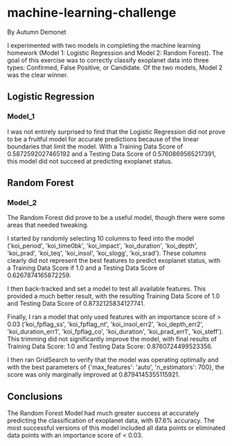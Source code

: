 # machine-learning-challenge
By Autumn Demonet

I experimented with two models in completing the machine learning homework (Model 1: Logistic Regression and Model 2: Random Forest). The goal of this exercise was to correctly classify exoplanet data into three types: Confirmed, False Positive, or Candidate. Of the two models, Model 2 was the clear winner.

## Logistic Regression
### Model_1

I was not entirely surprised to find that the Logistic Regression did not prove to be a fruitful model for accurate predictions because of the linear boundaries that limit the model. With a Training Data Score of 0.5872592027465192 and a Testing Data Score of 0.5760869565217391, this model did not succeed at predicting exoplanet status.

## Random Forest
### Model_2
The Random Forest did prove to be a useful model, though there were some areas that needed tweaking.

I started by randomly selecting 10 columns to feed into the model ('koi_period', 'koi_time0bk', 'koi_impact', 'koi_duration', 'koi_depth', 'koi_prad', 'koi_teq', 'koi_insol', 'koi_slogg', 'koi_srad'). These columns clearly did not represent the best features to predict exoplanet status, with a Training Data Score if 1.0 and a Testing Data Score of 0.6267874165872259.

I then back-tracked and set a model to test all available features. This provided a much better result, with the resulting Training Data Score of 1.0 and Testing Data Score of 0.8732125834127741.

Finally, I ran a model that only used features with an importance score of > 0.03 ('koi_fpflag_ss', 'koi_fpflag_nt', 'koi_insol_err2', 'koi_depth_err2', 'koi_duration_err1', 'koi_fpflag_co', 'koi_duration', 'koi_prad_err1', 'koi_steff'). This trimming did not significantly improve the model, with final results of Training Data Score: 1.0 and Testing Data Score: 0.8760724499523356.

I then ran GridSearch to verify that the model was operating optimally and with the best parameters of {'max_features': 'auto', 'n_estimators': 700}, the score was only marginally improved at 0.8794145355115921.

## Conclusions
The Random Forest Model had much greater success at accurately predicting the classification of exoplanet data, with 87.6% accuracy. The most successful versions of this model included all data points or eliminated data points with an importance score of < 0.03.